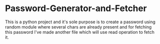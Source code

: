 # Password-Generator-and-Fetcher
This is a python project and it's sole purpose is to create a password using random module where several chars are already present and for fetching this password I've made another file which will use read operation to fetch it. 

